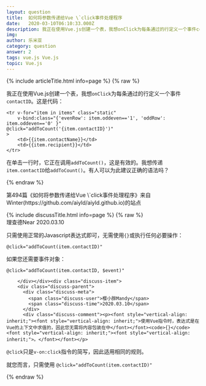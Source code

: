 ```yaml
---
layout: question
title:  如何将参数传递给Vue \`click事件处理程序
date:   2020-03-10T06:10:33.000Z
description: 我正在使用Vue.js创建一个表，我想onClick为每条通过的行定义一个事件contactID。这是代码：<tr v-for="item in it...
img: 
author: 乐米亚
category: question
answer: 2
tags: vue.js Vue.js
topic: Vue.js
---
```

<div class="article-root">
  <div class="article">
    {% include articleTitle.html info=page %}
    {% raw %}
    <div class="article-content"><p><font style="vertical-align: inherit;"><font style="vertical-align: inherit;">我正在使用Vue.js创建一个表，我想</font></font><code>onClick</code><font style="vertical-align: inherit;"><font style="vertical-align: inherit;">为每条通过的行</font><font style="vertical-align: inherit;">定义一个</font><font style="vertical-align: inherit;">事件</font></font><code>contactID</code><font style="vertical-align: inherit;"><font style="vertical-align: inherit;">。</font><font style="vertical-align: inherit;">这是代码：</font></font></p>

<pre><code>&lt;tr v-for="item in items" class="static" <font></font>
    v-bind:class="{'evenRow': item.oddeven=='1', 'oddRow': item.oddeven=='0' }"<font></font>
@click="addToCount('{item.contactID}')"<font></font>
&gt;<font></font>
    &lt;td&gt;{{item.contactName}}&lt;/td&gt;<font></font>
    &lt;td&gt;{{item.recipient}}&lt;/td&gt;<font></font>
&lt;/tr&gt;   <font></font>
</code></pre>

<p><font style="vertical-align: inherit;"><font style="vertical-align: inherit;">在单击一行时，它正在调用</font></font><code>addToCount()</code><font style="vertical-align: inherit;"><font style="vertical-align: inherit;">，这是有效的。</font><font style="vertical-align: inherit;">我想传递</font></font><code>item.contactID</code><font style="vertical-align: inherit;"><font style="vertical-align: inherit;">给</font></font><code>addToCount()</code><font style="vertical-align: inherit;"><font style="vertical-align: inherit;">。</font><font style="vertical-align: inherit;">有人可以为此建议正确的语法吗？</font></font></p></div>
    {% endraw %}
  </div>
  <p class="winter_mark">第494篇《如何将参数传递给Vue \`click事件处理程序》来自Winter(https://github.com/aiyld/aiyld.github.io)的站点</p>
  <div class="discuss-wrapper">
    {% include discussTitle.html info=page %}
    {% raw %}
    <div class="discuss-list">
    <div class="discuss-item">
        <div class="discuss-parent">
          <div class="discuss-meta">
            <span class="discuss-user">理查德Near</span>
            <span class="discuss-time">2020.03.10</span>
          </div>
          <div class="discuss-comment"><p><font style="vertical-align: inherit;"><font style="vertical-align: inherit;">只需使用正常的Javascript表达式即可，无需使用</font></font><code>{}</code><font style="vertical-align: inherit;"><font style="vertical-align: inherit;">或执行任何必要操作：</font></font></p>

<pre><code>@click="addToCount(item.contactID)"
</code></pre>

<p><font style="vertical-align: inherit;"><font style="vertical-align: inherit;">如果您还需要事件对象：</font></font></p>

<pre><code>@click="addToCount(item.contactID, $event)"
</code></pre></div>
        </div></div><div class="discuss-item">
        <div class="discuss-parent">
          <div class="discuss-meta">
            <span class="discuss-user">樱小胖Mandy</span>
            <span class="discuss-time">2020.03.10</span>
          </div>
          <div class="discuss-comment"><p><font style="vertical-align: inherit;"><font style="vertical-align: inherit;">使用Vue指令时，表达式是在Vue的上下文中求值的，因此您无需将内容包装在中</font></font><code>{}</code><font style="vertical-align: inherit;"><font style="vertical-align: inherit;">。</font></font></p>

<p><code>@click</code><font style="vertical-align: inherit;"><font style="vertical-align: inherit;">只是</font></font><code>v-on:click</code><font style="vertical-align: inherit;"><font style="vertical-align: inherit;">指令的</font><font style="vertical-align: inherit;">简写，</font><font style="vertical-align: inherit;">因此适用相同的规则。</font></font></p>

<p><font style="vertical-align: inherit;"><font style="vertical-align: inherit;">就您而言，只需使用 </font></font><code>@click="addToCount(item.contactID)"</code></p></div>
        </div></div>
    </div>
    {% endraw %}
  </div>
<div>
